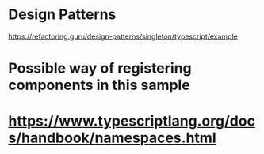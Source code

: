 # Design Patterns
https://refactoring.guru/design-patterns/singleton/typescript/example

# Possible way of registering components in this sample
# https://www.typescriptlang.org/docs/handbook/namespaces.html

